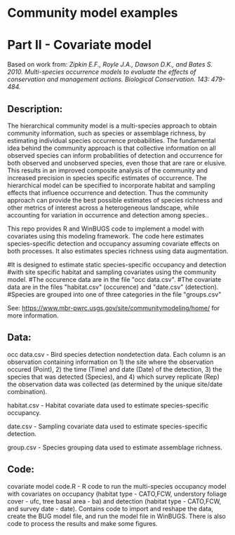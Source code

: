 # Community model examples
# Part II - Covariate model
Based on work from: *Zipkin E.F., Royle J.A., Dawson D.K., and Bates S. 2010. Multi-species occurrence models to evaluate the effects of conservation and management actions. Biological Conservation. 143: 479-484.*

## **Description:**
The hierarchical community model is a multi-species approach to obtain community information, such as species or assemblage richness, by estimating individual species occurrence probabilities. The fundamental idea behind the community approach is that collective information on all observed species can inform probabilities of detection and occurrence for both observed and unobserved species, even those that are rare or elusive. This results in an improved composite analysis of the community and increased precision in species specific estimates of occurrence. The hierarchical model can be specified to incorporate habitat and sampling effects that influence occurrence and detection. Thus the community approach can provide the best possible estimates of species richness and other metrics of interest across a heterogeneous landscape, while accounting for variation in occurrence and detection among species..

This repo provides R and WinBUGS code to implement a model with covariates using this modeling framework. The code here estimates species-specific detection and occupancy assuming covariate effects on both processes. It also estimates species richness using data augmentation.

#It is designed to estimate static species-specific occupancy and detection 
#with site specific habitat and sampling covariates using the community model.
#The occurence data are in the file "occ data.csv". 
#The covariate data are in the files "habitat.csv" (occurence) and "date.csv" (detection).
#Species are grouped into one of three categories in the file "groups.csv"

See: https://www.mbr-pwrc.usgs.gov/site/communitymodeling/home/ for more information.

## **Data:**
occ data.csv - Bird species detection nondetection data. Each column is an observation containing information on 1) the site where the observation occured (Point), 2) the time (Time) and date (Date) of the detection, 3) the species that was detected (Species), and 4) which survey replicate (Rep) the observation data was collected (as determined by the unique site/date combination).

habitat.csv - Habitat covariate data used to estimate species-specific occupancy.

date.csv - Sampling covariate data used to estimate species-specific detection.

group.csv - Species grouping data used to estimate assemblage richness.

## **Code:**
covariate model code.R - R code to run the multi-species occupancy model with covariates on occupancy (habitat type - CATO,FCW, understory foliage cover - ufc, tree basal area - ba) and detection (habitat type - CATO,FCW, and survey date - date). Contains code to import and reshape the data, create the BUG model file, and run the model file in WinBUGS. There is also code to process the results and make some figures.
